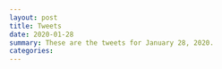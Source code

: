 ```yaml
---
layout: post
title: Tweets
date: 2020-01-28
summary: These are the tweets for January 28, 2020.
categories:
---
```


